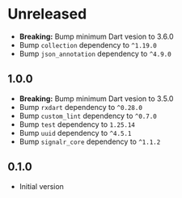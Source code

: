# Unreleased

- **Breaking:** Bump minimum Dart vesion to 3.6.0
- Bump `collection` dependency to `^1.19.0`
- Bump `json_annotation` dependency to `^4.9.0`

## 1.0.0

- **Breaking:** Bump minimum Dart vesion to 3.5.0
- Bump `rxdart` dependency to `^0.28.0`
- Bump `custom_lint` dependency to `^0.7.0`
- Bump `test` dependency to `1.25.14`
- Bump `uuid` dependency to `^4.5.1`
- Bump `signalr_core` dependency to `^1.1.2`

## 0.1.0

- Initial version
